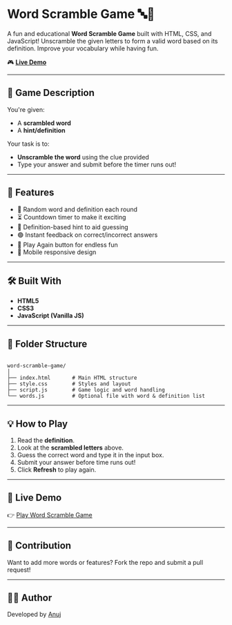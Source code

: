 # Word Scramble Game 🔤🧠

A fun and educational **Word Scramble Game** built with HTML, CSS, and JavaScript! Unscramble the given letters to form a valid word based on its definition. Improve your vocabulary while having fun.

🎮 [**Live Demo**](https://anuj0224.github.io/word-scramble-game/)

---

## 📌 Game Description

You're given:
- A **scrambled word**
- A **hint/definition**

Your task is to:
- **Unscramble the word** using the clue provided
- Type your answer and submit before the timer runs out!

---

## 🚀 Features

- 🔄 Random word and definition each round
- ⏳ Countdown timer to make it exciting
- 🧠 Definition-based hint to aid guessing
- 🟢 Instant feedback on correct/incorrect answers
- 🔁 Play Again button for endless fun
- 📱 Mobile responsive design

---

## 🛠️ Built With

- **HTML5**
- **CSS3**
- **JavaScript (Vanilla JS)**

---

## 📂 Folder Structure

```

word-scramble-game/
│
├── index.html       # Main HTML structure
├── style.css        # Styles and layout
├── script.js        # Game logic and word handling
└── words.js         # Optional file with word & definition list

```

---

## 💡 How to Play

1. Read the **definition**.
2. Look at the **scrambled letters** above.
3. Guess the correct word and type it in the input box.
4. Submit your answer before time runs out!
5. Click **Refresh** to play again.

---

## 🔗 Live Demo

👉 [Play Word Scramble Game](https://anuj0224.github.io/word-scramble-game/)

---


## 🙌 Contribution

Want to add more words or features? Fork the repo and submit a pull request!

---

## 🙋‍♂️ Author

Developed by [Anuj](https://github.com/anuj0224)
```


